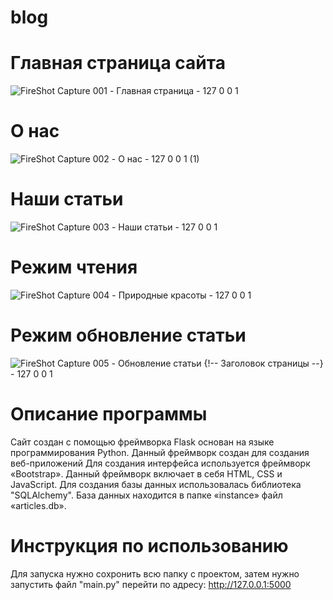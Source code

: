 # blog
# Главная страница сайта
![FireShot Capture 001 - Главная страница - 127 0 0 1](https://github.com/Fetkulingr/blog/assets/103204349/9551c957-08a6-4a07-a65a-7f62b8fcf22f)
# О нас
![FireShot Capture 002 - О нас - 127 0 0 1 (1)](https://github.com/Fetkulingr/blog/assets/103204349/9e3289c7-3a49-49f1-b740-d22317bb27a9)
# Наши статьи
![FireShot Capture 003 - Наши статьи - 127 0 0 1](https://github.com/Fetkulingr/blog/assets/103204349/31a3c22e-36da-4d28-ad6b-106cd508ef44)
# Режим чтения
![FireShot Capture 004 - Природные красоты - 127 0 0 1](https://github.com/Fetkulingr/blog/assets/103204349/d198e41a-adce-4eb9-bf5f-f3653fd74e57)
# Режим обновление статьи
![FireShot Capture 005 - Обновление статьи {!-- Заголовок страницы --} - 127 0 0 1](https://github.com/Fetkulingr/blog/assets/103204349/12504af3-dfb1-4526-9f6c-cbdb18b51c89)
# Описание программы
Сайт создан с помощью фреймворка Flask основан на языке программирования Python. Данный фреймворк создан для создания веб-приложений  Для создания интерфейса используется фреймворк «Bootstrap». Данный фреймворк включает в себя HTML, CSS и JavaScript. Для создания базы данных использовалась библиотека "SQLAlchemy". База данных находится в папке «instance» файл «articles.db».
# Инструкция по использованию
Для запуска нужно сохронить всю папку с проектом, затем нужно запустить файл "main.py" перейти по адресу: http://127.0.0.1:5000

